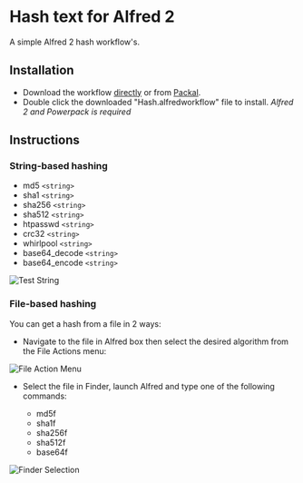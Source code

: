 Hash text for Alfred 2
============

A simple Alfred 2 hash workflow's.


Installation
----------------

- Download the workflow [directly](https://github.com/BigLuck/alfred2-hash/raw/master/Hash.alfredworkflow) or from [Packal](http://www.packal.org/workflow/hash).
- Double click the downloaded "Hash.alfredworkflow" file to install.
*Alfred 2 and Powerpack is required*


Instructions
----------------

### String-based hashing

- md5 `<string>`
- sha1 `<string>`
- sha256 `<string>`
- sha512 `<string>`
- htpasswd `<string>`
- crc32 `<string>`
- whirlpool `<string>`
- base64_decode `<string>`
- base64_encode `<string>`

![Test String](http://f.cl.ly/items/13460c0l1P2h2a2j1l2C/Screen%20Shot%202015-01-06%20at%209.24.04%20AM.png)

### File-based hashing

You can get a hash from a file in 2 ways:

* Navigate to the file in Alfred box then select the desired algorithm from the File Actions menu:

![File Action Menu](http://f.cl.ly/items/3T2T3M2D3k0h3M0d1L1e/Screen%20Shot%202015-01-06%20at%209.06.12%20AM.png)

* Select the file in Finder, launch Alfred and type one of the following commands:

  - md5f
  - sha1f
  - sha256f
  - sha512f
  - base64f

![Finder Selection](http://f.cl.ly/items/000Z2s3n2q0Z3w0t3Q2x/hash.gif)
